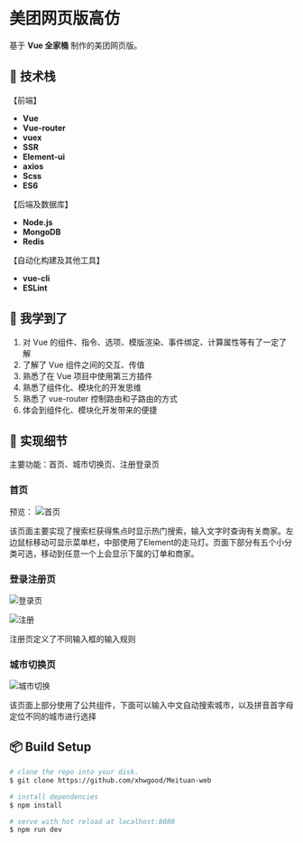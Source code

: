# 美团网页版高仿

基于 **Vue 全家桶** 制作的美团网页版。

## :book: 技术栈

【前端】

- **Vue**
- **Vue-router**
- **vuex**
- **SSR**
- **Element-ui**
- **axios**
- **Scss**
- **ES6**

【后端及数据库】

- **Node.js**
- **MongoDB**
- **Redis**

【自动化构建及其他工具】

- **vue-cli**
- **ESLint**

## :closed_book: 我学到了

1. 对 Vue 的组件、指令、选项、模版渲染、事件绑定、计算属性等有了一定了解
2. 了解了 Vue 组件之间的交互、传值
3. 熟悉了在 Vue 项目中使用第三方插件
4. 熟悉了组件化、模块化的开发思维
5. 熟悉了 vue-router 控制路由和子路由的方式
6. 体会到组件化、模块化开发带来的便捷

## :pencil: 实现细节

主要功能：首页、城市切换页、注册登录页

### 首页

预览：
![首页](http://m.qpic.cn/psb?/V103EO2s2J4gkQ/op57IhkAAXOxy8BL*IolT32ZDwYRrgUFV6p8uo7skA4!/b/dL8AAAAAAAAA&bo=QAaDAwAAAAARB*Y!&rf=viewer_4 "首页")

该页面主要实现了搜索栏获得焦点时显示热门搜索，输入文字时查询有关商家。左边鼠标移动可显示菜单栏，中部使用了Element的走马灯。页面下部分有五个小分类可选，移动到任意一个上会显示下属的订单和商家。

### 登录注册页

![登录页](http://m.qpic.cn/psb?/V103EO2s2J4gkQ/8gjRh7aj6BtipOlFBIpjYgKOt41ozuIeqqktKrnWixg!/b/dMIAAAAAAAAA&bo=QAaDAwAAAAARF.Y!&rf=viewer_4 "登录页")

![注册](http://m.qpic.cn/psb?/V103EO2s2J4gkQ/ERhl0lcVZKtcWLITFrz5oF29SLrs4XPS9NdOS91TinA!/b/dMIAAAAAAAAA&bo=QAaDAwAAAAARF.Y!&rf=viewer_4 "注册")

注册页定义了不同输入框的输入规则

### 城市切换页

![城市切换](http://m.qpic.cn/psb?/V103EO2s2J4gkQ/kbwtFrNCYtgJi5u3CEhQ9Npnh12V2ak8F4wr5EFE7pg!/b/dL8AAAAAAAAA&bo=QAaDAwAAAAARF.Y!&rf=viewer_4 "城市切换")

该页面上部分使用了公共组件，下面可以输入中文自动搜索城市，以及拼音首字母定位不同的城市进行选择

## :package: Build Setup

``` bash
# clone the repo into your disk.
$ git clone https://github.com/xhwgood/Meituan-web

# install dependencies
$ npm install

# serve with hot reload at localhost:8080
$ npm run dev
```
